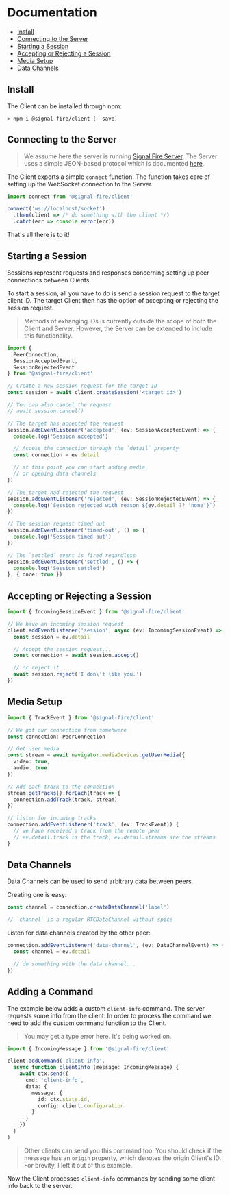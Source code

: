 # Documentation

* [Install](#Install)
* [Connecting to the Server](#Connecting-to-the-Server)
* [Starting a Session](#Starting-a-Session)
* [Accepting or Rejecting a Session](#Accepting-or-rejecting-a-Session)
* [Media Setup](#Media-Setup)
* [Data Channels](#Data-Channels)

## Install

The Client can be installed through npm:

```
> npm i @signal-fire/client [--save]
```

## Connecting to the Server

> We assume here the server is running [Signal Fire Server](https://github.com/Signal-Fire/server).
> The Server uses a simple JSON-based protocol which is documented
> [here](https://github.com/Signal-Fire/server/blob/main/PROTOCOL.md).

The Client exports a simple `connect` function.
The function takes care of setting up the WebSocket
connection to the Server.

```typescript
import connect from '@signal-fire/client'

connect('ws://localhost/socket')
  .then(client => /* do something with the client */)
  .catch(err => console.error(err))
```

That's all there is to it!

## Starting a Session

Sessions represent requests and responses concerning
setting up peer connections between Clients.

To start a session, all you have to do is send a
session request to the target client ID. The target
Client then has the option of accepting or rejecting
the session request.

> Methods of exhanging IDs is currently outside the scope
> of both the Client and Server. However, the Server can be
> extended to include this functionality.

```typescript
import {
  PeerConnection,
  SessionAcceptedEvent,
  SessionRejectedEvent
} from '@signal-fire/client'

// Create a new session request for the target ID
const session = await client.createSession('<target id>')

// You can also cancel the request
// await session.cancel()

// The target has accepted the request
session.addEventListener('accepted', (ev: SessionAcceptedEvent) => {
  console.log('Session accepted')

  // Access the connection through the `detail` property
  const connection = ev.detail

  // at this point you can start adding media
  // or opening data channels
})

// The target had rejected the request
session.addEventListener('rejected', (ev: SessionRejectedEvent) => {
  console.log(`Session rejected with reason ${ev.detail ?? 'none'}`)
})

// The session request timed out
session.addEventListener('timed-out', () => {
  console.log('Session timed out')
})

// The `settled` event is fired regardless
session.addEventListener('settled', () => {
  console.log('Session settled')
}, { once: true })
```

## Accepting or Rejecting a Session

```typescript
import { IncomingSessionEvent } from '@signal-fire/client'

// We have an incoming session request
client.addEventListener('session', async (ev: IncomingSessionEvent) => {
  const session = ev.detail

  // Accept the session request...
  const connection = await session.accept()

  // or reject it
  await session.reject('I don\'t like you.')
})
```

## Media Setup

```typescript
import { TrackEvent } from '@signal-fire/client'

// We got our connection from somehwere
const connection: PeerConnection

// Get user media
const stream = await navigator.mediaDevices.getUserMedia({
  video: true,
  audio: true
})

// Add each track to the connection
stream.getTracks().forEach(track => {
  connection.addTrack(track, stream)
})

// listen for incoming tracks
connection.addEventListener('track', (ev: TrackEvent)) {
  // we have received a track from the remote peer
  // ev.detail.track is the track, ev.detail.streams are the streams
}
```

## Data Channels

Data Channels can be used to send arbitrary
data between peers.

Creating one is easy:

```typescript
const channel = connection.createDataChannel('label')

// `channel` is a regular RTCDataChannel without spice
```

Listen for data channels created by the other peer:

```typescript
connection.addEventListener('data-channel', (ev: DataChannelEvent) => {
  const channel = ev.detail

  // do something with the data channel...
})
```

## Adding a Command

The example below adds a custom `client-info` command.
The server requests some info from the client. In order to
process the command we need to add the custom command function
to the Client.

> You may get a type error here. It's being worked on.

```typescript
import { IncomingMessage } from '@signal-fire/client'

client.addCommand('client-info',
  async function clientInfo (message: IncomingMessage) {
    await ctx.send({
      cmd: 'client-info',
      data: {
        message: {
          id: ctx.state.id,
          config: client.configuration
        }
      }
    })
  }
)
```

> Other clients can send you this command too. You should
> check if the message has an `origin` property, which denotes
> the origin Client's ID. For brevity, I left it out of this
> example.

Now the Client processes `client-info` commands by sending
some client info back to the server.
